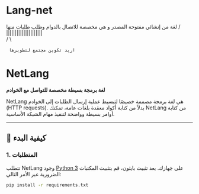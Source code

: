 # Lang-net
لغة من إنشائي مفتوحة المصدر و هي مخصصة للاتصال بالدوام وطلب طلبات منها
       /  ||||||||||||||||||||| \
     /                            \

     اريد تكوين مجتمع لتطويرها

# NetLang

**لغة برمجة بسيطة مخصصة للتواصل مع الخوادم**

NetLang هي لغة برمجة مصممة خصيصًا لتبسيط عملية إرسال الطلبات إلى الخوادم (HTTP requests). بدلاً من كتابة أكواد معقدة بلغات عامة، تمكنك NetLang من كتابة أوامر بسيطة وواضحة لتنفيذ مهام الشبكة الأساسية.

---

## 🚀 كيفية البدء

### 1. المتطلبات
تتطلب NetLang وجود [Python 3](https://www.python.org/downloads/) على جهازك. بعد تثبيت بايثون، قم بتثبيت المكتبات الضرورية عبر الأمر التالي:

```bash
pip install -r requirements.txt
